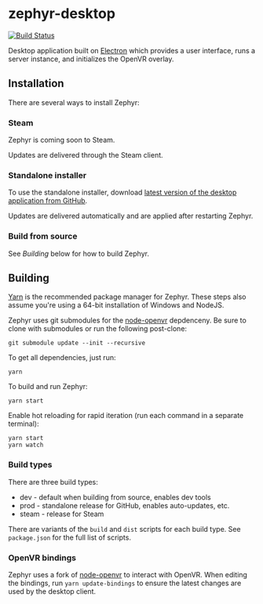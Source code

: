 # zephyr-desktop

[![Build Status](https://thomasgaubert.visualstudio.com/Zephyr/_apis/build/status/Desktop%20CI?branchName=v2)](https://thomasgaubert.visualstudio.com/Zephyr/_build/latest?definitionId=3&branchName=v2)

Desktop application built on [Electron](https://electronjs.org/) which provides a user interface, runs a server instance, and initializes the OpenVR overlay.

## Installation
There are several ways to install Zephyr:

### Steam
Zephyr is coming soon to Steam.

Updates are delivered through the Steam client.

### Standalone installer
To use the standalone installer, download [latest version of the desktop application from GitHub](https://github.com/ThomasGaubert/zephyr/releases/latest).

Updates are delivered automatically and are applied after restarting Zephyr.

### Build from source
See *Building* below for how to build Zephyr.

## Building
[Yarn](https://yarnpkg.com) is the recommended package manager for Zephyr. These steps also assume you're using a 64-bit installation of Windows and NodeJS.

Zephyr uses git submodules for the [node-openvr](https://github.com/ZephyrVR/node-openvr) depdenceny. Be sure to clone with submodules or run the following post-clone:

```
git submodule update --init --recursive
```

To get all dependencies, just run:

```
yarn
```

To build and run Zephyr:

```
yarn start
```

Enable hot reloading for rapid iteration (run each command in a separate terminal):
```
yarn start
yarn watch
```

### Build types
There are three build types:

* dev - default when building from source, enables dev tools
* prod - standalone release for GitHub, enables auto-updates, etc.
* steam - release for Steam

There are variants of the `build` and `dist` scripts for each build type. See `package.json` for the full list of scripts.

### OpenVR bindings
Zephyr uses a fork of [node-openvr](https://github.com/ZephyrVR/node-openvr) to interact with OpenVR. When editing the bindings, run `yarn update-bindings` to ensure the latest changes are used by the desktop client.
